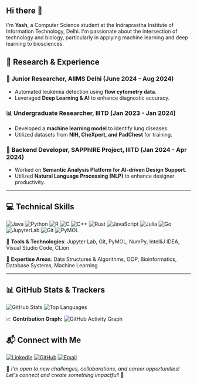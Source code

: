 ## Hi there 👋


I'm **Yash**, a Computer Science student at the Indraprastha Institute of Information Technology, Delhi. I'm passionate about the intersection of technology and biology, particularly in applying machine learning and deep learning to biosciences.

## 🔬 Research & Experience

### 🏥 Junior Researcher, AIIMS Delhi (June 2024 - Aug 2024)
- Automated leukemia detection using **flow cytometry data**.
- Leveraged **Deep Learning & AI** to enhance diagnostic accuracy.

### 📊 Undergraduate Researcher, IIITD (Jan 2023 - Jan 2024)
- Developed a **machine learning model** to identify lung diseases.
- Utilized datasets from **NIH, CheXpert, and PadChest** for training.

### 🎨 Backend Developer, SAPPhIRE Project, IIITD (Jan 2024 - Apr 2024)
- Worked on **Semantic Analysis Platform for AI-driven Design Support**.
- Utilized **Natural Language Processing (NLP)** to enhance designer productivity.

---

## 💻 Technical Skills

![Java](https://img.shields.io/badge/Java-ED8B00?style=for-the-badge&logo=java&logoColor=white)
![Python](https://img.shields.io/badge/Python-3776AB?style=for-the-badge&logo=python&logoColor=white)
![R](https://img.shields.io/badge/R-276DC3?style=for-the-badge&logo=r&logoColor=white)
![C](https://img.shields.io/badge/C-00599C?style=for-the-badge&logo=c&logoColor=white)
![C++](https://img.shields.io/badge/C++-00599C?style=for-the-badge&logo=c%2B%2B&logoColor=white)
![Rust](https://img.shields.io/badge/Rust-000000?style=for-the-badge&logo=rust&logoColor=white)
![JavaScript](https://img.shields.io/badge/JavaScript-F7DF1E?style=for-the-badge&logo=javascript&logoColor=black)
![Julia](https://img.shields.io/badge/Julia-9558B2?style=for-the-badge&logo=julia&logoColor=white)
![Go](https://img.shields.io/badge/Go-00ADD8?style=for-the-badge&logo=go&logoColor=white)
![JupyterLab](https://img.shields.io/badge/JupyterLab-F37626?style=for-the-badge&logo=Jupyter&logoColor=white)
![Git](https://img.shields.io/badge/Git-F05032?style=for-the-badge&logo=Git&logoColor=white)
![PyMOL](https://img.shields.io/badge/PyMOL-73777B?style=for-the-badge&logo=PyMOL&logoColor=white)


🔹 **Tools & Technologies**: Jupyter Lab, Git, PyMOL, NumPy, IntelliJ IDEA, Visual Studio Code, CLion

🔹 **Expertise Areas**: Data Structures & Algorithms, OOP, Bioinformatics, Database Systems, Machine Learning

---

## 📊 GitHub Stats & Trackers

![GitHub Stats](https://github-readme-stats.vercel.app/api?username=yashhhhhhhhh504&show_icons=true&theme=radical)
![Top Languages](https://github-readme-stats.vercel.app/api/top-langs/?username=yashhhhhhhhh504&layout=compact&theme=radical)

📈 **Contribution Graph:**
![GitHub Activity Graph](https://github-readme-activity-graph.vercel.app/graph?username=yashhhhhhhhh504&theme=react-dark)



## 📬 Connect with Me

[![LinkedIn](https://img.shields.io/badge/LinkedIn-0077B5?style=for-the-badge&logo=linkedin&logoColor=white)](https://www.linkedin.com/in/yashdhiman28/)
[![GitHub](https://img.shields.io/badge/GitHub-181717?style=for-the-badge&logo=github&logoColor=white)](https://github.com/yashhhhhhhhh504)
[![Email](https://img.shields.io/badge/Email-D14836?style=for-the-badge&logo=gmail&logoColor=white)](mailto:yash21504@iiitd.ac.in)

📢 *I'm open to new challenges, collaborations, and career opportunities! Let's connect and create something impactful!* 🚀

<!--
**yashhhhhhhhh504/yashhhhhhhhh504** is a ✨ _special_ ✨ repository because its `README.md` (this file) appears on your GitHub profile.

Here are some ideas to get you started:

- 🔭 I’m currently working on ...
- 🌱 I’m currently learning ...
- 👯 I’m looking to collaborate on ...
- 🤔 I’m looking for help with ...
- 💬 Ask me about ...
- 📫 How to reach me: ...
- 😄 Pronouns: ...
- ⚡ Fun fact: ...
-->
